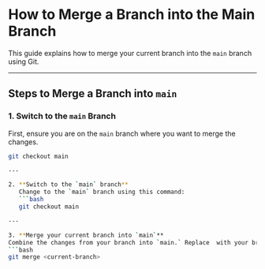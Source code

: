 # How to Merge a Branch into the Main Branch

This guide explains how to merge your current branch into the `main` branch using Git.

---

## Steps to Merge a Branch into `main`

### 1. Switch to the `main` Branch
First, ensure you are on the `main` branch where you want to merge the changes.

```bash
git checkout main

---

2. **Switch to the `main` branch**  
   Change to the `main` branch using this command:  
   ```bash
   git checkout main

---

3. **Merge your current branch into `main`**
Combine the changes from your branch into `main.` Replace  with your branch name:
```bash
git merge <current-branch>
